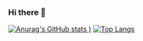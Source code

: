 ### Hi there 👋


[![Anurag's GitHub stats](https://github-readme-stats.vercel.app/api?username=rafmasloman&show_icons=true&theme=tokyonight)
)](https://github.com/anuraghazra/github-readme-stats)
[![Top Langs](https://github-readme-stats.vercel.app/api/top-langs/?username=anuraghazra)](https://github.com/anuraghazra/github-readme-stats)


